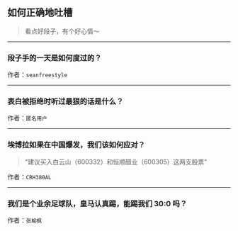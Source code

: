 ## 如何正确地吐槽

> 看点好段子，有个好心情～


 
---

### 段子手的一天是如何度过的？

> 


作者：`seanfreestyle`

---

### 表白被拒绝时听过最狠的话是什么？

> 


作者：`匿名用户`

---

### 埃博拉如果在中国爆发，我们该如何应对？

> “建议买入白云山（600332）和恒顺醋业（600305）这两支股票”


作者：`CRH380AL`

---

### 我们是个业余足球队，皇马认真踢，能踢我们 30:0 吗？

> 


作者：`张榆枫`